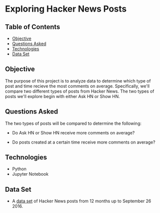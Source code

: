 # Exploring Hacker News Posts

## Table of Contents
* [Objective](#objective)
* [Questions Asked](#questions-asked)
* [Technologies](#technologies)
* [Data Set](#data-sets)

## Objective
The purpose of this project is to analyze data to determine which type of post and time recieve the most comments on average. Specifically, we'll compare two different types of posts from Hacker News. The two types of posts we'll explore begin with either Ask HN or Show HN.

## Questions Asked
The two types of posts will be compared to determine the following:

- Do Ask HN or Show HN receive more comments on average?

- Do posts created at a certain time receive more comments on average?

## Technologies
- Python
- Jupyter Notebook

## Data Set
- A [data set](https://www.kaggle.com/hacker-news/hacker-news-posts) of Hacker News posts from 12 months up to September 26 2016. 


